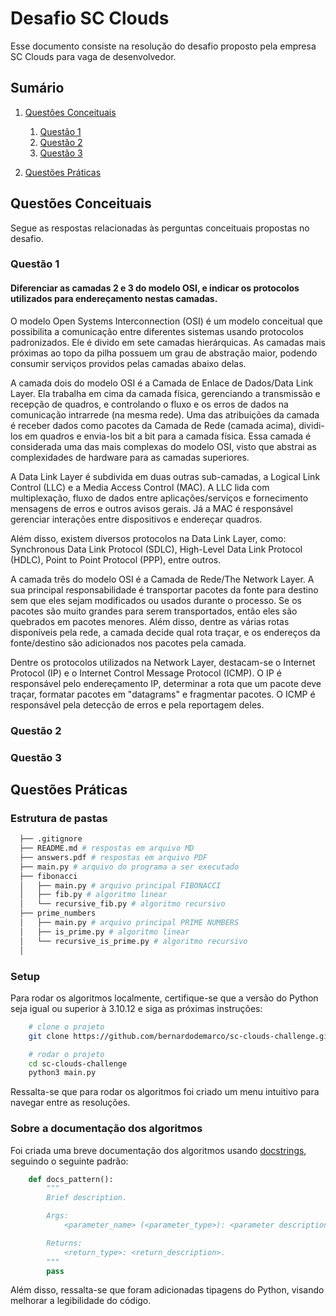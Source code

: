 # Desafio SC Clouds

Esse documento consiste na resolução do desafio proposto pela empresa SC Clouds para vaga de desenvolvedor.

## Sumário

1. [Questões Conceituais](#questões-conceituais)

   1. [Questão 1](#questão-1)
   2. [Questão 2](#questão-2)
   3. [Questão 3](#questão-3)

2. [Questões Práticas](#questões-práticas)

## Questões Conceituais

Segue as respostas relacionadas às perguntas conceituais propostas no desafio.

### Questão 1

#### Diferenciar as camadas 2 e 3 do modelo OSI, e indicar os protocolos utilizados para endereçamento nestas camadas.

O modelo Open Systems Interconnection (OSI) é um modelo conceitual que possibilita a comunicação entre diferentes sistemas usando protocolos padronizados. Ele é divido em sete camadas hierárquicas. As camadas mais próximas ao topo da pilha possuem um grau de abstração maior, podendo consumir serviços providos pelas camadas abaixo delas.

A camada dois do modelo OSI é a Camada de Enlace de Dados/Data Link Layer. Ela trabalha em cima da camada física, gerenciando a transmissão e recepção de quadros, e controlando o fluxo e os erros de dados na comunicação intrarrede (na mesma rede). Uma das atribuições da camada é receber dados como pacotes da Camada de Rede (camada acima), dividi-los em quadros e envia-los bit a bit para a camada física. Essa camada é considerada uma das mais complexas do modelo OSI, visto que abstrai as complexidades de hardware para as camadas superiores.

A Data Link Layer é subdivida em duas outras sub-camadas, a Logical Link Control (LLC) e a Media Access Control (MAC). A LLC lida com multiplexação, fluxo de dados entre aplicações/serviços e fornecimento mensagens de erros e outros avisos gerais. Já a MAC é responsável gerenciar interações entre dispositivos e endereçar quadros.

Além disso, existem diversos protocolos na Data Link Layer, como: Synchronous Data Link Protocol (SDLC), High-Level Data Link Protocol (HDLC), Point to Point Protocol (PPP), entre outros.

A camada três do modelo OSI é a Camada de Rede/The Network Layer. A sua principal responsabilidade é transportar pacotes da fonte para destino sem que eles sejam modificados ou usados durante o processo. Se os pacotes são muito grandes para serem transportados, então eles são quebrados em pacotes menores. Além disso, dentre as várias rotas disponíveis pela rede, a camada decide qual rota traçar, e os endereços da fonte/destino são adicionados nos pacotes pela camada.

Dentre os protocolos utilizados na Network Layer, destacam-se o Internet Protocol (IP) e o Internet Control Message Protocol (ICMP). O IP é responsável pelo endereçamento IP, determinar a rota que um pacote deve traçar, formatar pacotes em "datagrams" e fragmentar pacotes. O ICMP é responsável pela detecção de erros e pela reportagem deles.

### Questão 2

### Questão 3

## Questões Práticas

### Estrutura de pastas

```bash
  ├── .gitignore
  ├── README.md # respostas em arquivo MD
  ├── answers.pdf # respostas em arquivo PDF
  ├── main.py # arquivo do programa a ser executado
  ├── fibonacci
  │   ├── main.py # arquivo principal FIBONACCI
  │   ├── fib.py # algoritmo linear
  │   └── recursive_fib.py # algoritmo recursivo
  ├── prime_numbers
  │   ├── main.py # arquivo principal PRIME NUMBERS
  │   ├── is_prime.py # algoritmo linear
  │   └── recursive_is_prime.py # algoritmo recursivo
  │
```

### Setup

Para rodar os algoritmos localmente, certifique-se que a versão do Python seja igual ou superior à 3.10.12 e siga as próximas instruções:

```bash
    # clone o projeto
    git clone https://github.com/bernardodemarco/sc-clouds-challenge.git

    # rodar o projeto
    cd sc-clouds-challenge
    python3 main.py
```

Ressalta-se que para rodar os algoritmos foi criado um menu intuitivo para navegar entre as resoluções.

### Sobre a documentação dos algoritmos

Foi criada uma breve documentação dos algoritmos usando [docstrings](https://peps.python.org/pep-0257/), seguindo o seguinte padrão:

```python
    def docs_pattern():
        """
        Brief description.

        Args:
            <parameter_name> (<parameter_type>): <parameter description>.

        Returns:
            <return_type>: <return_description>.
        """
        pass
```

Além disso, ressalta-se que foram adicionadas tipagens do Python, visando melhorar a legibilidade do código.
